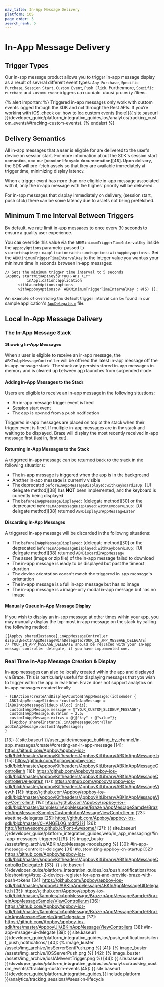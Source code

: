 ```yaml
---
nav_title: In-App Message Delivery
platform: iOS
page_order: 3
search_rank: 5
---
```


# In-App Message Delivery

## Trigger Types

Our in-app message product allows you to trigger in-app message display as a result of several different event types: `Any Purchase`, `Specific Purchase`, `Session Start`, `Custom Event`, `Push Click`.  Furthermore, `Specific Purchase` and `Custom Event` triggers can contain robust property filters.

{% alert important %}
Triggered in-app messages only work with custom events logged through the SDK and not through the Rest APIs. If you're working with iOS, check out how to log custom events [here]({{ site.baseurl }}/developer_guide/platform_integration_guides/ios/analytics/tracking_custom_events/#tracking-custom-events).
{% endalert %}

## Delivery Semantics

All in-app messages that a user is eligible for are delivered to the user's device on session start. For more information about the SDK's session start semantics, see our [session lifecycle documentation][45]. Upon delivery, the SDK will pre-fetch assets so that they are available immediately at trigger time, minimizing display latency.

When a trigger event has more than one eligible in-app message associated with it, only the in-app message with the highest priority will be delivered.

For in-app messages that display immediately on delivery, (session start, push click) there can be some latency due to assets not being prefetched.

## Minimum Time Interval Between Triggers

By default, we rate limit in-app messages to once every 30 seconds to ensure a quality user experience.

You can override this value via the `ABKMinimumTriggerTimeIntervalKey` inside the `appboyOptions` parameter passed to `startWithApiKey:inApplication:withLaunchOptions:withAppboyOptions:`. Set the `ABKMinimumTriggerTimeIntervalKey` to the integer value you want as your minimum time in seconds between in-app messages:

```objc
// Sets the minimum trigger time interval to 5 seconds
[Appboy startWithApiKey:@"YOUR-API_KEY"
          inApplication:application
      withLaunchOptions:options
      withAppboyOptions:@{ ABKMinimumTriggerTimeIntervalKey : @(5) }];
```

An example of overriding the default trigger interval can be found in our sample application's [`AppDelegate.m`](https://github.com/Appboy/appboy-ios-sdk/blob/master/Example/Stopwatch/AppDelegate.m) file.

## Local In-App Message Delivery

### The In-App Message Stack

#### Showing In-App Messages

When a user is eligible to receive an in-app message, the `ABKInAppMessageController` will be offered the latest in-app message off the in-app message stack. The stack only persists stored in-app messages in memory and is cleared up between app launches from suspended mode.

#### Adding In-App Messages to the Stack

Users are eligible to receive an in-app message in the following situations:

- An in-app message trigger event is fired
- Session start event
- The app is opened from a push notification

Triggered in-app messages are placed on top of the stack when their trigger event is fired. If multiple in-app messages are in the stack and waiting to be displayed, Braze will display the most recently received in-app message first (last in, first out).

#### Returning In-App Messages to the Stack

A triggered in-app message can be returned back to the stack in the following situations:

- The in-app message is triggered when the app is in the background
- Another in-app message is currently visible
- The deprecated `beforeInAppMessageDisplayed:withKeyboardIsUp:` [UI delegate method][38] has **NOT** been implemented, and the keyboard is currently being displayed
- The `beforeInAppMessageDisplayed:` [delegate method][30] or the deprecated `beforeInAppMessageDisplayed:withKeyboardIsUp:` [UI delegate method][38] returned `ABKDisplayInAppMessageLater`

#### Discarding In-App Messages

A triggered in-app message will be discarded in the following situations:

- The `beforeInAppMessageDisplayed:` [delegate method][30] or the deprecated `beforeInAppMessageDisplayed:withKeyboardIsUp:` [UI delegate method][38] returned `ABKDiscardInAppMessage`
- The asset (image or zip file) of the in-app message failed to download
- The in-app message is ready to be displayed but past the timeout duration
- The device orientation doesn't match the triggered in-app message's orientation
- The in-app message is a full in-app message but has no image
- The in-app message is a image-only modal in-app message but has no image

#### Manually Queue In-App Message Display

If you wish to display an in-app message at other times within your app, you may manually display the top-most in-app message on the stack by calling the following method:

```objc
[[Appboy sharedInstance].inAppMessageController displayNextInAppMessageWithDelegate:YOUR_IN_APP_MESSAGE_DELEGATE]
// YOUR_IN_APP_MESSAGE_DELEGATE should be replaced with your in-app message controller delegate, if you have implemented one.
```

### Real Time In-App Message Creation & Display

In-app messages can also be locally created within the app and displayed via Braze. This is particularly useful for displaying messages that you wish to trigger within the app in real-time. Braze does not support analytics on in-app messages created locally.

```objc
- (IBAction)createAndDisplayACustomInAppMessage:(id)sender {
  ABKInAppMessageSlideup *customInAppMessage = [[ABKInAppMessageSlideup alloc] init];
  customInAppMessage.message = @"YOUR_CUSTOM_SLIDEUP_MESSAGE";
  customInAppMessage.duration = 2.5;
  customInAppMessage.extras = @{@"key" : @"value"};
  [[Appboy sharedInstance].inAppMessageController addInAppMessage:customInAppMessage];
}
```

[1]: #customize-inAppMessage-dashboard
[2]: #customize-inAppMessage-code
[3]: #set-delegate
[4]: #customize-inAppMessage-display
[5]: #before-display
[6]: #manual-cue
[7]: #situational-display
[8]: #inAppMessage-click
[9]: #custom-view
[10]: #custom-inAppMessage
[11]: #custom-complete
[12]: #method-declarations
[13]: {{ site.baseurl }}/user_guide/message_building_by_channel/in-app_messages/create/#creating-an-in-app-message
[14]: https://github.com/Appboy/appboy-ios-sdk/blob/master/AppboyKit/headers/AppboyKitLibrary/ABKInAppMessage.h
[15]: https://github.com/Appboy/appboy-ios-sdk/blob/master/AppboyKit/headers/AppboyKitLibrary/ABKInAppMessageController.h
[16]: https://github.com/Appboy/appboy-ios-sdk/blob/master/AppboyKit/headers/AppboyKitLibrary/ABKInAppMessageControllerDelegate.h
[17]: https://github.com/Appboy/appboy-ios-sdk/blob/master/AppboyKit/headers/AppboyKitLibrary/ABKInAppMessageView.h
[18]: https://github.com/Appboy/appboy-ios-sdk/blob/master/AppboyKit/headers/AppboyKitLibrary/ABKInAppMessageViewController.h
[19]: https://github.com/Appboy/appboy-ios-sdk/blob/master/Samples/InAppMessage/BrazeInAppMessageSample/BrazeInAppMessageSample/CustomInAppMessageViewController.m
[23]: #setting-delegates
[25]: https://github.com/Appboy/appboy-ios-sdk/blob/master/CHANGELOG.md#2121
[26]: http://fortawesome.github.io/Font-Awesome/
[27]: {{ site.baseurl }}/developer_guide/platform_integration_guides/web/in_app_messaging/#in-app-messages-triggered
[29]: {% image_buster /assets/img_archive/ABKInAppMessage-models.png %}
[30]: #in-app-message-controller-delegate
[31]: #customizing-appboy-on-startup
[32]: https://github.com/Appboy/appboy-ios-sdk/blob/master/AppboyKit/headers/AppboyKitLibrary/ABKInAppMessageControllerDelegate.h
[33]: {{ site.baseurl }}/developer_guide/platform_integration_guides/ios/push_notifications/troubleshooting/#step-2-devices-register-for-apns-and-provide-braze-with-push-tokens
[34]: https://github.com/Appboy/appboy-ios-sdk/blob/master/AppboyUI/ABKInAppMessage/ABKInAppMessageUIDelegate.h
[35]: https://github.com/Appboy/appboy-ios-sdk/blob/master/Samples/InAppMessage/BrazeInAppMessageSample/BrazeInAppMessageSample/ViewController.m
[36]: https://github.com/Appboy/appboy-ios-sdk/blob/master/Samples/InAppMessage/BrazeInAppMessageSample/BrazeInAppMessageSample/AppDelegate.m
[37]: https://github.com/Appboy/appboy-ios-sdk/tree/master/AppboyUI/ABKInAppMessage/ViewControllers
[38]: #in-app-mssage-ui-delegate
[39]: {{ site.baseurl }}/developer_guide/platform_integration_guides/ios/push_notifications/silent_push_notifications/
[40]: {% image_buster /assets/img_archive/iosServerSentPush.png %}
[41]: {% image_buster /assets/img_archive/iOSServerPush.png %}
[42]: {% image_buster /assets/img_archive/iosIAMeventTrigger.png %}
[44]: {{ site.baseurl }}/developer_guide/platform_integration_guides/ios/analytics/tracking_custom_events/#tracking-custom-events
[45]: {{ site.baseurl }}/developer_guide/platform_integration_guides/{{ include.platform }}/analytics/tracking_sessions/#session-lifecycle
